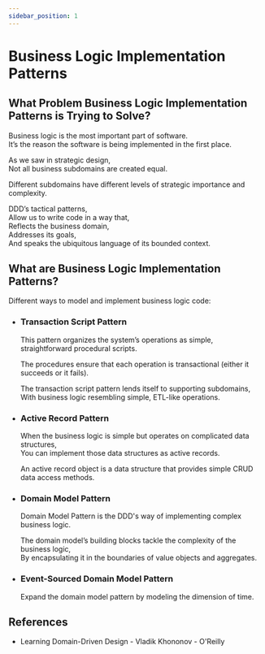 ```yaml
---
sidebar_position: 1
---
```


# Business Logic Implementation Patterns

## What Problem Business Logic Implementation Patterns is Trying to Solve?

Business logic is the most important part of software.  
It’s the reason the software is being implemented in the first place.

As we saw in strategic design,  
Not all business subdomains are created equal.

Different subdomains have different levels of strategic importance and complexity.

DDD’s tactical patterns,  
Allow us to write code in a way that,  
Reflects the business domain,  
Addresses its goals,  
And speaks the ubiquitous language of its bounded context.

## What are Business Logic Implementation Patterns?

Different ways to model and implement business logic code:

- ### Transaction Script Pattern

  This pattern organizes the system’s operations as simple, straightforward procedural scripts.

  The procedures ensure that each operation is transactional (either it succeeds or it fails).

  The transaction script pattern lends itself to supporting subdomains,  
  With business logic resembling simple, ETL-like operations.

- ### Active Record Pattern

  When the business logic is simple but operates on complicated data structures,  
  You can implement those data structures as active records.

  An active record object is a data structure that provides simple CRUD data access methods.

- ### Domain Model Pattern

  Domain Model Pattern is the DDD's way of implementing complex business logic.

  The domain model’s building blocks tackle the complexity of the business logic,  
  By encapsulating it in the boundaries of value objects and aggregates.

- ### Event-Sourced Domain Model Pattern

  Expand the domain model pattern by modeling the dimension of time.

## References

- Learning Domain-Driven Design - Vladik Khononov - O'Reilly
